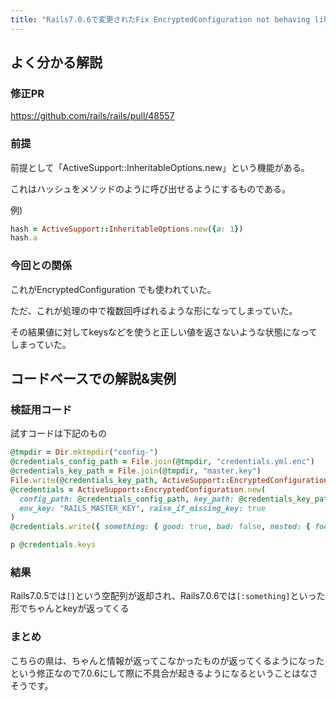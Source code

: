 ```yaml
---
title: "Rails7.0.6で変更されたFix EncryptedConfiguration not behaving like Hash [7-0-stable]についての解説"
---
```


## よく分かる解説

### 修正PR
https://github.com/rails/rails/pull/48557

### 前提
前提として「ActiveSupport::InheritableOptions.new」という機能がある。

これはハッシュをメソッドのように呼び出せるようにするものである。

例)
```ruby
hash = ActiveSupport::InheritableOptions.new({a: 1})
hash.a
```

### 今回との関係

これがEncryptedConfiguration でも使われていた。

ただ、これが処理の中で複数回呼ばれるような形になってしまっていた。

その結果値に対してkeysなどを使うと正しい値を返さないような状態になってしまっていた。

## コードベースでの解説&実例

### 検証用コード
試すコードは下記のもの

```ruby
@tmpdir = Dir.mktmpdir("config-")
@credentials_config_path = File.join(@tmpdir, "credentials.yml.enc")
@credentials_key_path = File.join(@tmpdir, "master.key")
File.write(@credentials_key_path, ActiveSupport::EncryptedConfiguration.generate_key)
@credentials = ActiveSupport::EncryptedConfiguration.new(
  config_path: @credentials_config_path, key_path: @credentials_key_path,
  env_key: "RAILS_MASTER_KEY", raise_if_missing_key: true
)
@credentials.write({ something: { good: true, bad: false, nested: { foo: "bar" } } }.to_yaml)

p @credentials.keys
```

### 結果
Rails7.0.5では`[]`という空配列が返却され、Rails7.0.6では`[:something]`といった形でちゃんとkeyが返ってくる


### まとめ
こちらの県は、ちゃんと情報が返ってこなかったものが返ってくるようになったという修正なので7.0.6にして際に不具合が起きるようになるということはなさそうです。
